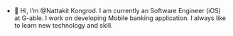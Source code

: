 - 👋 Hi, I’m @Nattakit Kongrod.
I am currently an Software Engineer (iOS) at G-able. I work on developing Mobile banking application. 
I always like to learn new technology and skill.
